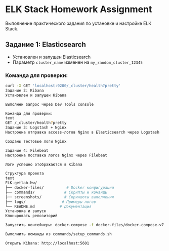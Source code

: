 # ELK Stack Homework Assignment

Выполнение практического задания по установке и настройке ELK Stack.

## Задание 1: Elasticsearch
- Установлен и запущен Elasticsearch
- Параметр `cluster_name` изменен на `my_random_cluster_12345`

### Команда для проверки:
```bash
curl -X GET 'localhost:9200/_cluster/health?pretty'
Задание 2: Kibana
Установлен и запущен Kibana

Выполнен запрос через Dev Tools console

Команда для проверки:
text
GET /_cluster/health?pretty
Задание 3: Logstash + Nginx
Настроена отправка access-логов Nginx в Elasticsearch через Logstash

Созданы тестовые логи Nginx

Задание 4: Filebeat
Настроена поставка логов Nginx через Filebeat

Логи успешно отображаются в Kibana

Структура проекта
text
ELK-getlab-hw/
├── docker-files/          # Docker конфигурации
├── commands/             # Скрипты и команды
├── screenshots/          # Скриншоты выполнения
├── logs/                # Примеры логов
└── README.md           # Документация
Установка и запуск
Клонировать репозиторий

Запустить контейнеры: docker-compose -f docker-files/docker-compose-v7.yml up -d

Выполнить команды из commands/setup_commands.sh

Открыть Kibana: http://localhost:5601
